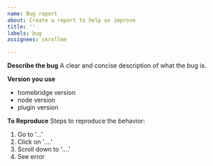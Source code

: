 ```yaml
---
name: Bug report
about: Create a report to help us improve
title: ''
labels: bug
assignees: skrollme

---
```


**Describe the bug**
A clear and concise description of what the bug is.

**Version you use**
- homebridge version
- node version
- plugin version

**To Reproduce**
Steps to reproduce the behavior:
1. Go to '...'
2. Click on '....'
3. Scroll down to '....'
4. See error
